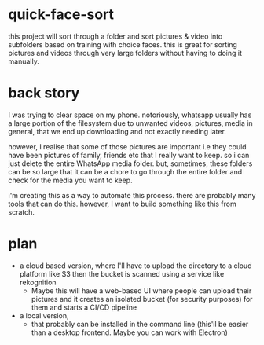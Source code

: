# quick-face-sort
this project will sort through a folder and sort pictures & video into subfolders based on training with choice faces. this is great for sorting pictures and videos through very large folders without having to doing it manually.

# back story
I was trying to clear space on my phone. notoriously, whatsapp usually has a large portion of the filesystem due to unwanted videos, pictures, media in general, that we end up downloading and not exactly needing later. 

however, I realise that some of those pictures are important i.e they could have been pictures of family, friends etc that I really want to keep. so i can just delete the entire WhatsApp media folder. but, sometimes, these folders can be so large that it can be a chore to go through the entire folder and check for the media you want to keep.

i'm creating this as a way to automate this process. there are probably many tools that can do this. however, I want to build something like this from scratch.

# plan
- a cloud based version, where I'll have to upload the directory to a cloud platform like S3 then the bucket is scanned using a service like rekognition
  - Maybe this will have a web-based UI where people can upload their pictures and it creates an isolated bucket (for security purposes) for them and starts a CI/CD pipeline
- a local version,
  - that probably can be installed in the command line (this'll be easier than a desktop frontend. Maybe you can work with Electron)
